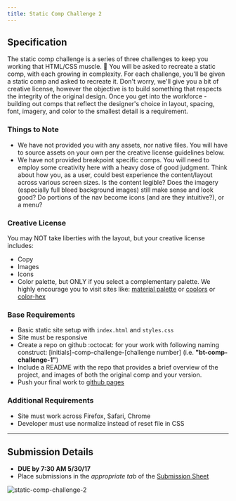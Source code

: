 ```yaml
---
title: Static Comp Challenge 2
---
```


## Specification
The static comp challenge is a series of three challenges to keep you working that HTML/CSS muscle. :muscle: You will be asked to recreate a static comp, with each growing in complexity. For each challenge, you'll be given a static comp and asked to recreate it. Don't worry, we'll give you a bit of creative license, however the objective is to build something that respects the integrity of the original design. Once you get into the workforce - building out comps that reflect the designer's choice in layout, spacing, font, imagery, and color to the smallest detail is a requirement.

### Things to Note
 - We have not provided you with any assets, nor native files. You will have to source assets on your own per the creative license guidelines below.
 - We have not provided breakpoint specific comps. You will need to employ some creativity here with a heavy dose of good judgment. Think about how you, as a user, could best experience the content/layout across various screen sizes. Is the content legible? Does the imagery (especially full bleed background images) still make sense and look good? Do portions of the nav become icons (and are they intuitive?), or a menu?

### Creative License
You may NOT take liberties with the layout, but your creative license includes:

* Copy
* Images
* Icons
* Color palette, but ONLY if you select a complementary palette. We highly encourage you to visit sites like: [material palette](https://www.materialpalette.com/) or [coolors](https://coolors.co/) or [color-hex](http://www.color-hex.com/color-palettes/)

### Base Requirements

  - Basic static site setup with `index.html` and `styles.css`
  - Site must be responsive
  - Create a repo on github :octocat: for your work with following naming construct: [initials]-comp-challenge-[challenge number] (i.e. __"bt-comp-challenge-1"__)
  - Include a README with the repo that provides a brief overview of the project, and images of both the original comp and your version.
  - Push your final work to [github pages](https://pages.github.com/)

### Additional Requirements
 - Site must work across Firefox, Safari, Chrome
 - Developer must use normalize instead of reset file in CSS

***

## Submission Details

* __DUE by 7:30 AM 5/30/17__
* Place submissions in the _appropriate tab_ of the [Submission Sheet](https://docs.google.com/spreadsheets/d/1oAhNDiNKmiIz4_4KMYnekAIVw0Q6j9DaHGxkSQdjvdk/edit#gid=331364728)

![static-comp-challenge-2](/assets/images/static-comp-challenge-2.jpg)
